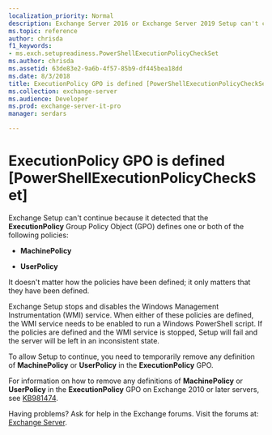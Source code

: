 ```yaml
---
localization_priority: Normal
description: Exchange Server 2016 or Exchange Server 2019 Setup can't continue because MachinePolicy or UserPolicy (or both) are defined in the ExecutionPolicy GPO.
ms.topic: reference
author: chrisda
f1_keywords:
- ms.exch.setupreadiness.PowerShellExecutionPolicyCheckSet
ms.author: chrisda
ms.assetid: 63de83e2-9a6b-4f57-85b9-df445bea18dd
ms.date: 8/3/2018
title: ExecutionPolicy GPO is defined [PowerShellExecutionPolicyCheckSet]
ms.collection: exchange-server
ms.audience: Developer
ms.prod: exchange-server-it-pro
manager: serdars

---
```


# ExecutionPolicy GPO is defined [PowerShellExecutionPolicyCheckSet]

Exchange Setup can't continue because it detected that the **ExecutionPolicy** Group Policy Object (GPO) defines one or both of the following policies: 
  
- **MachinePolicy**
    
- **UserPolicy**
    
It doesn't matter how the policies have been defined; it only matters that they have been defined.
  
Exchange Setup stops and disables the Windows Management Instrumentation (WMI) service. When either of these policies are defined, the WMI service needs to be enabled to run a Windows PowerShell script. If the policies are defined and the WMI service is stopped, Setup will fail and the server will be left in an inconsistent state.
  
To allow Setup to continue, you need to temporarily remove any definition of **MachinePolicy** or **UserPolicy** in the **ExecutionPolicy** GPO.
  
For information on how to remove any definitions of **MachinePolicy** or **UserPolicy** in the **ExecutionPolicy** GPO on Exchange 2010 or later servers, see [KB981474](http://go.microsoft.com/fwlink/?linkid=3052&kbid=981474).
  
Having problems? Ask for help in the Exchange forums. Visit the forums at: [Exchange Server](https://go.microsoft.com/fwlink/p/?linkId=60612).

